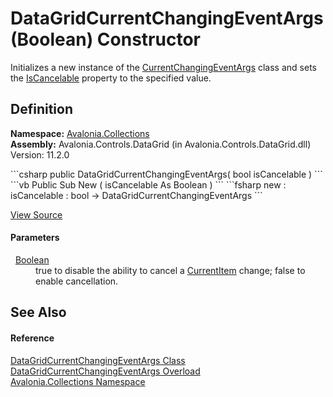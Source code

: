 # DataGridCurrentChangingEventArgs(Boolean) Constructor


Initializes a new instance of the <a href="https://learn.microsoft.com/dotnet/api/system.componentmodel.currentchangingeventargs" target="_blank" rel="noopener noreferrer">CurrentChangingEventArgs</a> class and sets the <a href="https://learn.microsoft.com/dotnet/api/system.componentmodel.currentchangingeventargs.iscancelable" target="_blank" rel="noopener noreferrer">IsCancelable</a> property to the specified value.



## Definition
**Namespace:** <a href="N_Avalonia_Collections">Avalonia.Collections</a>  
**Assembly:** Avalonia.Controls.DataGrid (in Avalonia.Controls.DataGrid.dll) Version: 11.2.0

<Tabs groupId="api-code-preview">
<TabItem value="csharp" label="C#">
```csharp
public DataGridCurrentChangingEventArgs(
	bool isCancelable
)
```
</TabItem>
<TabItem value="vb" label="VB">
```vb
Public Sub New ( 
	isCancelable As Boolean
)
```
</TabItem>
<TabItem value="fsharp" label="F#">
```fsharp
new : 
        isCancelable : bool -> DataGridCurrentChangingEventArgs
```
</TabItem>
</Tabs>



<a href="https://github.com/AvaloniaUI/Avalonia/tree/master/src/Avalonia.Controls.DataGrid/Collections/IDataGridCollectionView.cs#L29" title="View the source code">View Source</a>



#### Parameters
<dl><dt>  <a href="https://learn.microsoft.com/dotnet/api/system.boolean" target="_blank" rel="noopener noreferrer">Boolean</a></dt><dd>true to disable the ability to cancel a <a href="https://learn.microsoft.com/dotnet/api/system.componentmodel.icollectionview.currentitem" target="_blank" rel="noopener noreferrer">CurrentItem</a> change; false to enable cancellation.</dd></dl>

## See Also


#### Reference
<a href="T_Avalonia_Collections_DataGridCurrentChangingEventArgs">DataGridCurrentChangingEventArgs Class</a>  
<a href="Overload_Avalonia_Collections_DataGridCurrentChangingEventArgs__ctor">DataGridCurrentChangingEventArgs Overload</a>  
<a href="N_Avalonia_Collections">Avalonia.Collections Namespace</a>  

